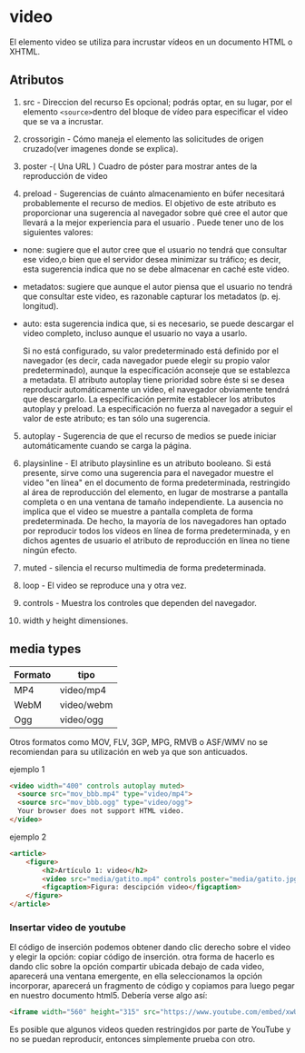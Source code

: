 # video

El elemento video se utiliza para incrustar vídeos en un documento HTML o XHTML.

## Atributos

1. src - Direccion del recurso
Es opcional; podrás optar, en su lugar, por el elemento `<source>`dentro del bloque de vídeo para especificar el video que se va a incrustar.

2. crossorigin - Cómo maneja el elemento las solicitudes de origen cruzado(ver imagenes donde se explica).

3. poster -( Una URL ) Cuadro de póster para mostrar antes de la reproducción de video

4. preload - Sugerencias de cuánto almacenamiento en búfer necesitará probablemente el recurso de medios.
El objetivo de este atributo es proporcionar una sugerencia al navegador sobre qué cree el autor que llevará a la mejor experiencia para el usuario . Puede tener uno de los siguientes valores:
  + none: sugiere que el autor cree que el usuario no tendrá que consultar ese video,o bien que el servidor desea minimizar su tráfico; es decir, esta sugerencia indica que no se debe almacenar en caché este video.
  + metadatos: sugiere que aunque el autor piensa que el usuario no tendrá que consultar este video, es razonable capturar los metadatos (p. ej. longitud).
  + auto: esta sugerencia indica que, si es necesario, se puede descargar el video completo, incluso aunque el usuario no vaya a usarlo.

     Si no está configurado, su valor predeterminado está definido por el navegador (es decir, cada navegador puede elegir su propio valor predeterminado), aunque la especificación aconseje que se establezca a metadata.
El atributo autoplay  tiene prioridad sobre éste si se desea reproducir automáticamente un video, el navegador obviamente tendrá que descargarlo. La especificación permite establecer los atributos autoplay y preload.
La especificación no fuerza al navegador a seguir el valor de este atributo; es tan sólo una sugerencia.

5. autoplay - Sugerencia de que el recurso de medios se puede iniciar automáticamente cuando se carga la página.

6. playsinline - El atributo playsinline es un atributo booleano. Si está presente, sirve como una sugerencia para el navegador muestre el video  "en línea" en el documento de forma predeterminada, restringido al área de reproducción del elemento, en lugar de mostrarse a pantalla completa o en una ventana de tamaño independiente.
La ausencia no implica que el video se muestre a pantalla completa de forma predeterminada. De hecho, la mayoría de los navegadores han optado por reproducir todos los vídeos en línea de forma predeterminada, y en dichos agentes de usuario el atributo de reproducción en línea no tiene ningún efecto.

7. muted - silencia el recurso multimedia de forma predeterminada.

8. loop - El video se reproduce una y otra vez.

9. controls - Muestra los controles que dependen del navegador.

10. width y height dimensiones.

## media types

| Formato |      tipo     |
|---------|---------------|
|   MP4   |    video/mp4  |
|   WebM  |    video/webm |
|   Ogg   |    video/ogg  |

Otros formatos como MOV, FLV, 3GP, MPG, RMVB o ASF/WMV no se recomiendan para su utilización en web ya que son anticuados.


ejemplo 1

```html
<video width="400" controls autoplay muted>
  <source src="mov_bbb.mp4" type="video/mp4">
  <source src="mov_bbb.ogg" type="video/ogg">
  Your browser does not support HTML video.
</video>
```

ejemplo 2

```html
<article>
    <figure>
        <h2>Artículo 1: video</h2>
        <video src="media/gatito.mp4" controls poster="media/gatito.jpg"> </video>
        <figcaption>Figura: descipción video</figcaption>
    </figure>
</article>
```

### Insertar video de youtube

El código de inserción podemos obtener dando clic derecho sobre el video y elegir la opción: copiar código de inserción. otra forma de hacerlo es dando clic sobre la opción compartir ubicada debajo de cada video, aparecerá una ventana emergente, en ella seleccionamos la opción incorporar, aparecerá un fragmento de código y copiamos para luego pegar en nuestro documento html5. Debería verse algo así:

```html
<iframe width="560" height="315" src="https://www.youtube.com/embed/xwUUvc9eUhc" frameborder="0" allow="accelerometer; autoplay; encrypted-media; gyroscope; picture-in-picture" allowfullscreen></iframe>
```
Es posible que algunos videos queden restringidos por parte de YouTube y no se puedan reproducir, entonces simplemente prueba con otro.